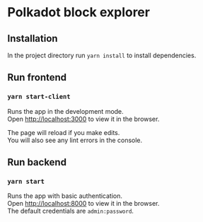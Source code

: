 # Polkadot block explorer

## Installation

In the project directory run `yarn install` to install dependencies.

## Run frontend

### `yarn start-client`
Runs the app in the development mode.\
Open [http://localhost:3000](http://localhost:3000) to view it in the browser.

The page will reload if you make edits.\
You will also see any lint errors in the console.

## Run backend

### `yarn start`
Runs the app with basic authentication.\
Open [http://localhost:8000](http://localhost:8000) to view it in the browser.\
The default credentials are `admin:password`.

